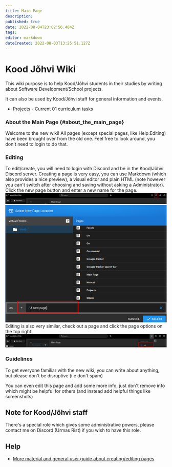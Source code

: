```yaml
---
title: Main Page
description: 
published: true
date: 2022-08-04T23:02:56.484Z
tags: 
editor: markdown
dateCreated: 2022-08-03T13:25:51.127Z
---
```



# **Kood Jõhvi Wiki**

This wiki purpose is to help Kood/Jõhvi students in their studies by
writing about Software Development/School projects.

It can also be used by Kood/Jõhvi staff for general information and events.

-   [Projects](Projects "wikilink") - Current 01 curriculum tasks


### About the Main Page {#about_the_main_page}

Welcome to the new wiki!
All pages (except special pages, like Help:Editing) have been brought over from the old one.
Feel free to look around, you don't need to login to do that.

### Editing

To edit/create, you will need to login with Discord and be in the Kood/Jõhvi Discord server.
Creating a page is very easy, you can use Markdown (which also provides a nice preview), a visual editor and plain HTML (note however you can't switch after choosing and saving without asking a Administrator).
Click the new page button and enter a new name for the page.
![new-page.png](/new-page.png)
![page-name.png](/page-name.png)
Editing is also very similar, check out a page and click the page options on the top right.
![edit-page.png](/edit-page.png)

### Guidelines
To get everyone familiar with the new wiki, you can write about anything, but please don't be disruptive (i.e don't spam)

You can even edit this page and add some more info, just don't remove info which might be helpful for others (and instead add helpful things like screenshots)

## Note for Kood/Jõhvi staff
There's a special role which gives some administrative powers, please contact me on Discord (Urmas Rist) if you wish to have this role.

## Help

-   [More material and general user guide about creating/editing pages](https://docs.requarks.io/guide/intro)
